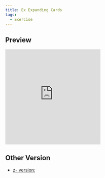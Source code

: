 ```yaml
---
title: Ex Expanding Cards
tags:
  - Exercise
---
```


## Preview

<iframe height="300" style={{width: 100+"%", minHeight: 600}} scrolling="no" title="Expanding flex cards" src="https://codepen.io/z-/embed/OBPJKK?default-tab=result&editable=true&theme-id=dark" frameborder="no" loading="lazy" allowtransparency="true" allowfullscreen="true">
  See the Pen <a href="https://codepen.io/z-/pen/OBPJKK">
  Expanding flex cards</a> by Zed Dash (<a href="https://codepen.io/z-">@z-</a>)
  on <a href="https://codepen.io">CodePen</a>.
</iframe>

## Other Version

- [z- version](https://codepen.io/z-/pen/OBPJKK);
